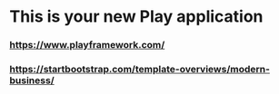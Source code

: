 # This is your new Play application

### https://www.playframework.com/

### https://startbootstrap.com/template-overviews/modern-business/